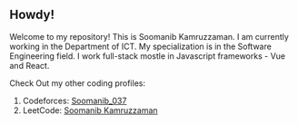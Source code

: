 ## Howdy! 

Welcome to my repository! This is Soomanib Kamruzzaman. I am currently working in the Department of ICT. My specialization is in the Software Engineering field. I work full-stack mostle in Javascript frameworks - Vue and React.

Check Out my other coding profiles:

1. Codeforces: [Soomanib_037](https://codeforces.com/profile/Soomanib_037)
2. LeetCode: [Soomanib Kamruzzaman](https://leetcode.com/u/soomanibkz/)
